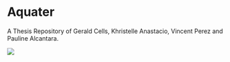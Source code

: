 # Aquater
A Thesis Repository of Gerald Cells, Khristelle Anastacio, Vincent Perez and Pauline Alcantara.

<img src="https://scontent.fmnl8-1.fna.fbcdn.net/v/t1.15752-9/54279671_642689819485275_4122588951078764544_n.jpg?_nc_cat=101&_nc_eui2=AeEbdSGDZCkbwFAvhC8mV_WXtHXAtlGSkC7ANoaBVQ27mHiBQRYZEfGbyi7RtJtkgAFwc3tHN3mFwxL-ec3A5W8t4dN1V2orh5gPs-JsQSYtCA&_nc_ht=scontent.fmnl8-1.fna&oh=72ad3628df989b6a19d45ad41ecd2b57&oe=5D0647E9" style="display:block; margin-left:auto; margin-right:auto; heigth:60%; width=60%;"/>
